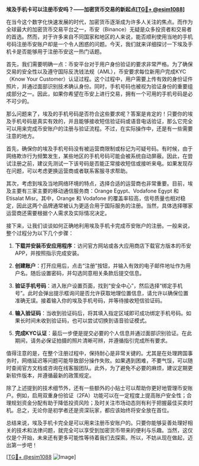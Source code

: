 **埃及手机卡可以注册币安吗？——加密货币交易的新起点[[TG💪+ @esim1088](https://t.me/s/esim1088)]**

在当今这个数字化快速发展的时代，加密货币逐渐成为许多人关注的焦点。而作为全球最大的加密货币交易平台之一，币安（Binance）无疑是众多投资者和交易者的首选。然而，对于许多来自不同国家和地区的人来说，能否顺利使用当地的手机号码注册币安账户却是一个令人困惑的问题。今天，我们就来详细探讨一下埃及手机卡是否能够用于注册币安这一热门话题。

首先，我们需要明确一点：币安平台对于用户身份验证的要求非常严格。为了确保交易的安全性以及遵守国际反洗钱法规（AML），币安要求每位新用户完成KYC（Know Your Customer）认证过程。这个过程中，用户需要上传有效的身份证件照片，并通过面部识别技术确认身份。同时，手机号码也被视为验证身份的重要组成部分之一。因此，如果你希望在币安上进行交易，拥有一个可用的手机号码是必不可少的。

那么问题来了，埃及的手机号码是否符合这些要求呢？答案是肯定的！只要你的埃及手机号码是真实有效的，并且能够接收短信验证码或语音电话验证，那么它完全可以用来完成币安账户的注册与验证流程。不过，在实际操作中，还是有一些需要注意的地方。

首先，确保你的埃及手机号码没有被运营商限制或标记为可疑号码。有时候，由于网络欺诈行为频繁发生，某些地区的手机号码可能会被系统自动屏蔽。因此，在尝试注册之前，建议先测试一下该号码是否能正常接收短信或接听来电。如果发现存在问题，可以考虑更换运营商或者联系客服寻求帮助。

其次，考虑到埃及当地网络环境的特点，选择合适的运营商也非常重要。目前，埃及主要有三家主要的移动通信服务商：Orange Egypt、Vodafone Egypt 和 Etisalat Misr。其中，Orange 和 Vodafone 的覆盖率较高，信号质量也相对稳定，因此这两个品牌通常被认为更适合用于国际服务的注册。当然，具体选择哪家运营商还需要根据个人需求及实际情况决定。

接下来，让我们谈谈如何正确地利用埃及手机卡完成币安账户的注册。一般来说，整个过程分为以下几个步骤：

1. **下载并安装币安应用程序**：访问官方网站或各大应用商店下载官方版本的币安APP，并按照指示完成安装。
   
2. **创建账户**：打开应用后，点击“注册”按钮，并输入有效的电子邮件地址作为用户名。随后设置密码，并勾选同意相关条款后提交信息。

3. **验证手机号码**：进入账户设置页面，找到“安全中心”，然后选择“绑定手机号”。此时会弹出提示框询问是否允许获取地理位置信息，请允许以确保位置准确无误。接着输入你的埃及手机号码，并等待接收短信验证码。

4. **输入验证码**：当收到验证码后，将其填入指定区域即可成功绑定手机号码。如果长时间未收到验证码，也可以尝试切换到语音验证模式。

5. **完成KYC认证**：最后一步便是提交必要的个人信息并通过面部识别验证。在此期间，请务必保证拍摄的照片清晰可辨，并遵循指引完成所有要求。

值得注意的是，在整个注册过程中，保持耐心是非常关键的。尤其是在处理跨国事务时，网络延迟等问题可能导致部分操作失败。如果遇到困难，不要气馁，可以随时查阅官方文档或咨询在线客服团队。此外，为了避免不必要的麻烦，建议定期更新软件版本，并遵循最新的政策规定。

除了上述提到的技术细节外，还有一些额外的小贴士可以帮助你更好地管理币安账户。例如，启用双重身份验证（2FA）功能可以在一定程度上提高账户安全性；合理规划资金分配有助于降低投资风险；及时关注市场动态则有利于把握最佳买卖时机。总之，无论你是初学者还是资深玩家，都应该始终将安全放在首位。

总结来说，埃及手机卡完全是可以用来注册币安账户的。只要你能够妥善处理好相关的技术和法律问题，就完全可以享受到加密货币带来的便利与乐趣。当然，这仅仅是个开始，未来还有更多可能性等待着我们去探索。所以，不妨从现在做起，迈出第一步吧！

[[TG💪+ @esim1088](https://t.me/s/esim1088) ![Image](https://i.postimg.cc/4NQfJmqS/Snipaste-2025-05-13-00-14-12.png)]